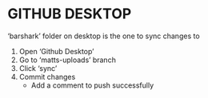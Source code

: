 # GITHUB DESKTOP

‘barshark’ folder on desktop is the one to sync changes to

1. Open ‘Github Desktop’
2. Go to ‘matts-uploads’ branch
3. Click ‘sync’
4. Commit changes
	- Add a comment to push successfully
